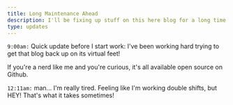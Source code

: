 ```yaml
---
title: Long Maintenance Ahead
description: I'll be fixing up stuff on this here blog for a long time!
type: updates
---
```


`9:00am:` Quick update before I start work: I've been working hard trying to get that blog back up on its virtual feet!

If you're a nerd like me and you're curious, it's all available open source on Github.

`12:11am:` man... I'm really tired. Feeling like I'm working double shifts, but HEY! That's what it takes sometimes!
